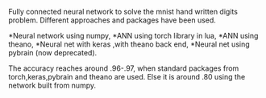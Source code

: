 Fully connected neural network to solve the mnist hand written digits problem.
Different approaches and packages have been used.

*Neural network using numpy,
*ANN using torch library in lua,
*ANN using theano,
*Neural net with keras ,with theano back end,
*Neural net using pybrain (now deprecated).

The accuracy reaches around .96-.97, when standard packages from torch,keras,pybrain and theano are used.
Else it is around .80 using the network built from numpy.

 
